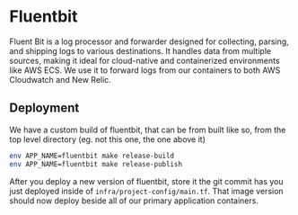 # Fluentbit

Fluent Bit is a log processor and forwarder designed for collecting, parsing, and shipping logs to various destinations. It handles data from multiple sources, making it ideal for cloud-native and containerized environments like AWS ECS. We use it to forward logs from our containers to both AWS Cloudwatch and New Relic.

## Deployment

We have a custom build of fluentbit, that can be from built like so, from the top level directory (eg. not this one, the one above it)

```bash
env APP_NAME=fluentbit make release-build
env APP_NAME=fluentbit make release-publish
```

After you deploy a new version of fluentbit, store it the git commit has you just deployed inside of `infra/project-config/main.tf`. That image version should now deploy beside all of our primary application containers.
